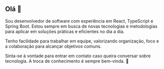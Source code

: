 ## Olá 👋

Sou desenvolvedor de software com experiência em React, TypeScript e Spring Boot. Estou sempre em busca de novas tecnologias e metodologias para aplicar em soluções práticas e eficientes no dia a dia.

Tenho facilidade para trabalhar em equipe, valorizando organização, foco e a colaboração para alcançar objetivos comuns.

Sinta-se à vontade para entrar em contato caso queira conversar sobre tecnologia. A troca de conhecimento é sempre bem-vinda. 🚀
